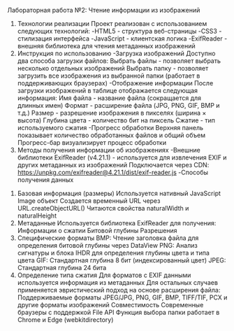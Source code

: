 Лабораторная работа №2: Чтение информации из изображений
1. Технологии реализации
Проект реализован с использованием следующих технологий:
-HTML5 - структура веб-страницы
-CSS3 - стилизация интерфейса
-JavaScript - клиентская логика
-ExifReader - внешняя библиотека для чтения метаданных изображений
3. Инструкция по использованию
-Загрузка изображений
Доступно два способа загрузки файлов:
Выбрать файлы - позволяет выбрать несколько отдельных изображений
Выбрать папку - позволяет загрузить все изображения из выбранной папки (работает в поддерживающих браузерах)
-Отображение информации
После загрузки изображений в таблице отображается следующая информация:
Имя файла - название файла (сокращается для длинных имен)
Формат - расширение файла (JPG, PNG, GIF, BMP и т.д.)
Размер - разрешение изображения в пикселях (ширина × высота)
Глубина цвета - количество бит на пиксель
Сжатие - тип используемого сжатия
-Прогресс обработки
Верхняя панель показывает количество обработанных файлов и общий объем
Прогресс-бар визуализирует процесс обработки
3. Методы получения информации об изображениях
-Внешние библиотеки
ExifReader (v4.21.1) - используется для извлечения EXIF и других метаданных из изображений
Подключается через CDN: https://unpkg.com/exifreader@4.21.1/dist/exif-reader.js
-Способы получения данных
1) Базовая информация (размеры)
Используется нативный JavaScript Image объект
Создается временный URL через URL.createObjectURL()
Читаются свойства naturalWidth и naturalHeight
2) Метаданные
Используется библиотека ExifReader для получения:
Информации о сжатии
Битовой глубины
Разрешения
3) Специфические форматы
BMP: Чтение заголовка файла для определения битовой глубины через DataView
PNG: Анализ сигнатуры и блока IHDR для определения глубины цвета и типа цвета
GIF: Стандартная глубина 8 бит (индексированный цвет)
JPEG: Стандартная глубина 24 бита
4) Определение типа сжатия
Для форматов с EXIF данными используется информация из метаданных
Для остальных случаев применяется эвристический подход на основе расширения файла:
Поддерживаемые форматы
JPEG/JPG, PNG, GIF, BMP, TIFF/TIF, PCX и другие форматы изображений
Совместимость
Современные браузеры с поддержкой File API
Функция выбора папки работает в Chrome и Edge (webkitdirectory)
